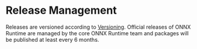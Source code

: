 # Release Management

Releases are versioned according to
[Versioning](Versioning/md). Official releases of ONNX Runtime are managed by the core ONNX Runtime team and packages will be published at least every 6 months.

